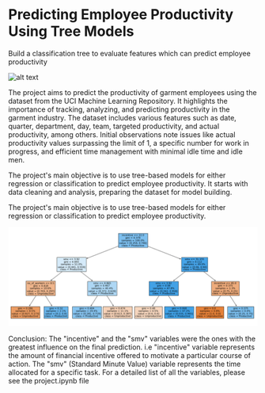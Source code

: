 # Predicting Employee Productivity Using Tree Models
  Build a classification tree to evaluate features which can predict employee productivity


![alt text](image-1.png)

The project aims to predict the productivity of garment employees using the dataset from the UCI Machine Learning Repository. It highlights the importance of tracking, analyzing, and predicting productivity in the garment industry.
The dataset includes various features such as date, quarter, department, day, team, targeted productivity, and actual productivity, among others.
Initial observations note issues like actual productivity values surpassing the limit of 1, a specific number for work in progress, and efficient time management with minimal idle time and idle men.

The project's main objective is to use tree-based models for either regression or classification to predict employee productivity.
It starts with data cleaning and analysis, preparing the dataset for model building.

The project's main objective is to use tree-based models for either regression or classification to predict employee productivity.

![alt text](image.png)

Conclusion:
The "incentive" and the "smv" variables were the ones with the greatest influence on the final prediction. i.e "incentive" variable represents the amount of financial incentive offered to motivate a particular course of action. The "smv" (Standard Minute Value) variable represents the time allocated for a specific task. For a detailed list of all the variables, please see the project.ipynb file 

